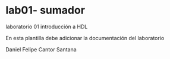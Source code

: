 # lab01- sumador 
laboratorio 01 introducción a HDL

En esta plantilla debe adicionar la documentación del laboratorio

Daniel Felipe Cantor Santana
